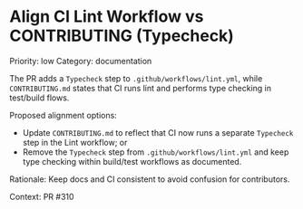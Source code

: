 # Align CI Lint Workflow vs CONTRIBUTING (Typecheck)

Priority: low
Category: documentation

The PR adds a `Typecheck` step to `.github/workflows/lint.yml`, while `CONTRIBUTING.md` states that CI runs lint and performs type checking in test/build flows.

Proposed alignment options:
- Update `CONTRIBUTING.md` to reflect that CI now runs a separate `Typecheck` step in the Lint workflow; or
- Remove the `Typecheck` step from `.github/workflows/lint.yml` and keep type checking within build/test workflows as documented.

Rationale: Keep docs and CI consistent to avoid confusion for contributors.

Context: PR #310

